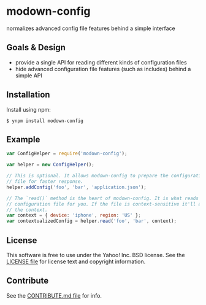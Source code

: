 modown-config
=============

normalizes advanced config file features behind a simple interface


## Goals & Design
* provide a single API for reading different kinds of configuration files
* hide advanced configuration file features (such as includes) behind a simple API


## Installation
Install using npm:

```shell
$ ynpm install modown-config
```


## Example

```javascript
var ConfigHelper = require('modown-config');

var helper = new ConfigHelper();

// This is optional. It allows modown-config to prepare the configuration
// file for faster response.
helper.addConfig('foo', 'bar', 'application.json');

// The `read()` method is the heart of modown-config. It is what reads the
// configuration file for you. If the file is context-sensitive it'll apply
// the context.
var context = { device: 'iphone', region: 'US' };
var contextualizedConfig = helper.read('foo', 'bar', context);
```


## License
This software is free to use under the Yahoo! Inc. BSD license.
See the [LICENSE file][] for license text and copyright information.

[LICENSE file]: https://github.com/yahoo/locator/blob/master/LICENSE.txt


## Contribute
See the [CONTRIBUTE.md file][] for info.

[CONTRIBUTE.md file]: https://github.com/yahoo/locator/blob/master/CONTRIBUTE.md



